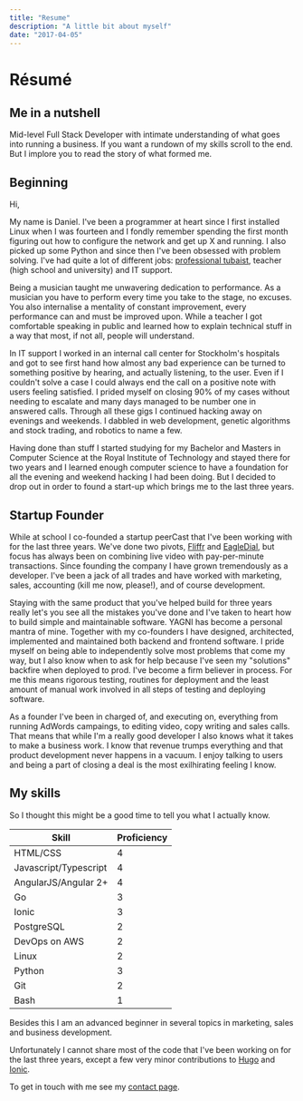 ```yaml
---
title: "Resume"
description: "A little bit about myself"
date: "2017-04-05"
---
```


# Résumé

## Me in a nutshell

Mid-level Full Stack Developer with intimate understanding of what goes into running a business. If you want a rundown of my skills scroll to the end. But I implore you to read the story of what formed me.

## Beginning

Hi,  

My name is Daniel. I've been a programmer at heart since I first installed Linux when I was fourteen and I fondly remember spending the first month figuring out how to configure the network and get up X and running. I also picked up some Python and since then I've been obsessed with problem solving. I've had quite a lot of different jobs: [professional tubaist](https://www.youtube.com/watch?v=OaoDoBiPXT0), teacher (high school and university) and IT support.

Being a musician taught me unwavering dedication to performance. As a musician you have to perform every time you take to the stage, no excuses. You also internalise a mentality of constant improvement, every performance can and must be improved upon. While a teacher I got comfortable speaking in public and learned how to explain technical stuff in a way that most, if not all, people will understand.

In IT support I worked in an internal call center for Stockholm's hospitals and got to see first hand how almost any bad experience can be turned to something positive by hearing, and actually listening, to the user. Even if I couldn't solve a case I could always end the call on a positive note with users feeling satisfied. I prided myself on closing 90% of my cases without needing to escalate and many days managed to be number one in answered calls. Through all these gigs I continued hacking away on evenings and weekends. I dabbled in web development, genetic algorithms and stock trading, and robotics to name a few.

Having done than stuff I started studying for my Bachelor and Masters in Computer Science at the Royal Institute of Technology and stayed there for two years and I learned enough computer science to have a foundation for all the evening and weekend hacking I had been doing. But I decided to drop out in order to found a start-up which brings me to the last three years.

## Startup Founder

While at school I co-founded a startup peerCast that I've been working with for the last three years. We've done two pivots, [Fliffr](https://www.fliffr.com) and [EagleDial](https://www.eagledial.com), but focus has always been on combining live video with pay-per-minute transactions. Since founding the company I have grown tremendously as a developer. I've been a jack of all trades and have worked with marketing, sales, accounting (kill me now, please!), and of course development.

Staying with the same product that you've helped build for three years really let's you see all the mistakes you've done and I've taken to heart how to build simple and maintainable software. YAGNI has become a personal mantra of mine. Together with my co-founders I have designed, architected, implemented and maintained both backend and frontend software. I pride myself on being able to independently solve most problems that come my way, but I also know when to ask for help because I've seen my "solutions" backfire when deployed to prod. I've become a firm believer in process. For me this means rigorous testing, routines for deployment and the least amount of manual work involved in all steps of testing and deploying software.

As a founder I've been in charged of, and executing on, everything from running AdWords campaings, to editing video, copy writing and sales calls. That means that while I'm a really good developer I also knows what it takes to make a business work. I know that revenue trumps everything and that product development never happens in a vacuum. I enjoy talking to users and being a part of closing a deal is the most exilhirating feeling I know.

## My skills

So I thought this might be a good time to tell you what I actually know.

| Skill                 | Proficiency    |
|-----------------------|-------|
| HTML/CSS              |   4   |
| Javascript/Typescript |   4   |
| AngularJS/Angular 2+  |   4   |
| Go                    |   3   |
| Ionic                 |   3   |
| PostgreSQL            |   2   |
| DevOps on AWS         |   2   |
| Linux                 |   2   |
| Python                |   3   |
| Git                   |   2   |
| Bash                  |   1   | 

Besides this I am an advanced beginner in several topics in marketing, sales and business development.

Unfortunately I cannot share most of the code that I've been working on for the last three years, except a few very minor contributions to [Hugo](https://github.com/gohugoio/hugo/) and [Ionic](https://github.com/ionic-team/ionic).

To get in touch with me see my [contact page](/contact).
